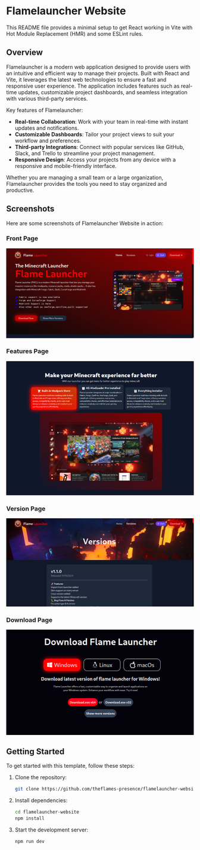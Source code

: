 # Flamelauncher Website

This README file provides a minimal setup to get React working in Vite with Hot Module Replacement (HMR) and some ESLint rules.

## Overview

Flamelauncher is a modern web application designed to provide users with an intuitive and efficient way to manage their projects. Built with React and Vite, it leverages the latest web technologies to ensure a fast and responsive user experience. The application includes features such as real-time updates, customizable project dashboards, and seamless integration with various third-party services.

Key features of Flamelauncher:
- **Real-time Collaboration**: Work with your team in real-time with instant updates and notifications.
- **Customizable Dashboards**: Tailor your project views to suit your workflow and preferences.
- **Third-party Integrations**: Connect with popular services like GitHub, Slack, and Trello to streamline your project management.
- **Responsive Design**: Access your projects from any device with a responsive and mobile-friendly interface.

Whether you are managing a small team or a large organization, Flamelauncher provides the tools you need to stay organized and productive.
## Screenshots

Here are some screenshots of Flamelauncher Website in action:

### Front Page
![Dashboard](./dashboard.png)

### Features Page
![Features](./features.png)

### Version Page
![Version](./versions.png)

### Download Page
![Download](./download.png)

## Getting Started

To get started with this template, follow these steps:

1. Clone the repository:
    ```sh
    git clone https://github.com/theflames-presence/flamelauncher-website.git
    ```

2. Install dependencies:
    ```sh
    cd flamelauncher-website
    npm install
    ```

3. Start the development server:
    ```sh
    npm run dev
    ```
